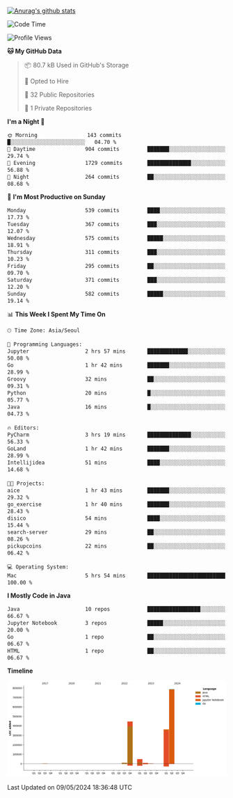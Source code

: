 [![Anurag's github stats](https://github-readme-stats.vercel.app/api?username=hajubal)](https://github.com/anuraghazra/github-readme-stats)

<!--START_SECTION:waka-->
![Code Time](http://img.shields.io/badge/Code%20Time-5%20hrs%204%20mins-blue)

![Profile Views](http://img.shields.io/badge/Profile%20Views-18-blue)

**🐱 My GitHub Data** 

> 📦 80.7 kB Used in GitHub's Storage 
 > 
> 💼 Opted to Hire
 > 
> 📜 32 Public Repositories 
 > 
> 🔑 1 Private Repositories 
 > 
**I'm a Night 🦉** 

```text
🌞 Morning                143 commits         █░░░░░░░░░░░░░░░░░░░░░░░░   04.70 % 
🌆 Daytime                904 commits         ███████░░░░░░░░░░░░░░░░░░   29.74 % 
🌃 Evening                1729 commits        ██████████████░░░░░░░░░░░   56.88 % 
🌙 Night                  264 commits         ██░░░░░░░░░░░░░░░░░░░░░░░   08.68 % 
```
📅 **I'm Most Productive on Sunday** 

```text
Monday                   539 commits         ████░░░░░░░░░░░░░░░░░░░░░   17.73 % 
Tuesday                  367 commits         ███░░░░░░░░░░░░░░░░░░░░░░   12.07 % 
Wednesday                575 commits         █████░░░░░░░░░░░░░░░░░░░░   18.91 % 
Thursday                 311 commits         ███░░░░░░░░░░░░░░░░░░░░░░   10.23 % 
Friday                   295 commits         ██░░░░░░░░░░░░░░░░░░░░░░░   09.70 % 
Saturday                 371 commits         ███░░░░░░░░░░░░░░░░░░░░░░   12.20 % 
Sunday                   582 commits         █████░░░░░░░░░░░░░░░░░░░░   19.14 % 
```


📊 **This Week I Spent My Time On** 

```text
🕑︎ Time Zone: Asia/Seoul

💬 Programming Languages: 
Jupyter                  2 hrs 57 mins       █████████████░░░░░░░░░░░░   50.08 % 
Go                       1 hr 42 mins        ███████░░░░░░░░░░░░░░░░░░   28.99 % 
Groovy                   32 mins             ██░░░░░░░░░░░░░░░░░░░░░░░   09.31 % 
Python                   20 mins             █░░░░░░░░░░░░░░░░░░░░░░░░   05.77 % 
Java                     16 mins             █░░░░░░░░░░░░░░░░░░░░░░░░   04.73 % 

🔥 Editors: 
PyCharm                  3 hrs 19 mins       ██████████████░░░░░░░░░░░   56.33 % 
GoLand                   1 hr 42 mins        ███████░░░░░░░░░░░░░░░░░░   28.99 % 
Intellijidea             51 mins             ████░░░░░░░░░░░░░░░░░░░░░   14.68 % 

🐱‍💻 Projects: 
aice                     1 hr 43 mins        ███████░░░░░░░░░░░░░░░░░░   29.32 % 
go_exercise              1 hr 40 mins        ███████░░░░░░░░░░░░░░░░░░   28.43 % 
disico                   54 mins             ████░░░░░░░░░░░░░░░░░░░░░   15.44 % 
search-server            29 mins             ██░░░░░░░░░░░░░░░░░░░░░░░   08.26 % 
pickupcoins              22 mins             ██░░░░░░░░░░░░░░░░░░░░░░░   06.42 % 

💻 Operating System: 
Mac                      5 hrs 54 mins       █████████████████████████   100.00 % 
```

**I Mostly Code in Java** 

```text
Java                     10 repos            █████████████████░░░░░░░░   66.67 % 
Jupyter Notebook         3 repos             █████░░░░░░░░░░░░░░░░░░░░   20.00 % 
Go                       1 repo              ██░░░░░░░░░░░░░░░░░░░░░░░   06.67 % 
HTML                     1 repo              ██░░░░░░░░░░░░░░░░░░░░░░░   06.67 % 
```



**Timeline**

![Lines of Code chart](https://raw.githubusercontent.com/hajubal/hajubal/main/assets/bar_graph.png)


 Last Updated on 09/05/2024 18:36:48 UTC
<!--END_SECTION:waka-->